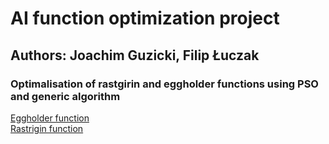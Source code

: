 # AI function optimization project 
## Authors: Joachim Guzicki, Filip Łuczak

### Optimalisation of rastgirin and eggholder functions using PSO and generic algorithm
[Eggholder function](https://www.sfu.ca/~ssurjano/egg.html) \
[Rastrigin function](https://www.sfu.ca/~ssurjano/rastr.html)